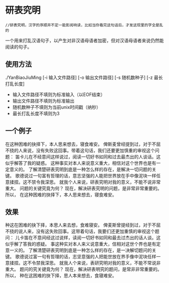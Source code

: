 # 研表究明
<code>//研表究明，汉字的序顺并不定一能影阅响读，比如当你看完这句话后，才发这现里的字全是乱的</code>

一个用来打乱汉语句子，以产生对非汉语母语者加密，但对汉语母语者来说仍然能阅读的句子。

## 使用方法
./YanBiaoJiuMing \[-i 输入文件路径] \[-o 输出文件路径] \[-s 随机数种子] \[-z 最长打乱长度]
- 输入文件路径不填则为标准输入（以EOF结束）
- 输出文件路径不填则为标准输出
- 随机数种子不填则为当前unix时间戳（纳秒）
- 最长打乱长度不填则为3

## 一个例子
在这种困难的抉择下，本人思来想去，寝食难安。 俾斯麦曾经提到过，对于不屈不挠的人来说，没有失败这回事。带着这句话，我们还要更加慎重的审视这个问题： 笛卡儿在不经意间这样说过，阅读一切好书如同和过去最杰出的人谈话。这似乎解答了我的疑惑。 这种事实对本人来说意义重大，相信对这个世界也是有一定意义的。 了解清楚研表究明到底是一种怎么样的存在，是解决一切问题的关键。 歌德说过一句富有哲理的话，意志坚强的人能把世界放在手中像泥块一样任意揉捏。这不禁令我深思。 就我个人来说，研表究明对我的意义，不能不说非常重大。 问题的关键究竟为何？ 现在，解决研表究明的问题，是非常非常重要的。 所以， 在这种困难的抉择下，本人思来想去，寝食难安。

## 效果
种这在困难的抉下择，本思人来去想，食难寝安。 俾麦斯曾提经到过，对于不屈不挠的说人来，没有这失败回事。这带着句话，我要们还更加重慎的审视这个题问： 儿卡笛在不意间经这过说样，读阅一切好书如同和最去过杰出的话人谈。这似乎解了答我的惑疑。 事这种实对本人来义说意重大，信相对这世个界也是有定意一义的。 了解清楚研表究明到底是一种怎么样的存在，是一决解切题问的关键。 歌德说过富一句有哲理的话，志坚意强的人把能世放在界手像中泥块任样一意揉捏。这不令禁我深思。 就我人个来说，表研究明对我的意义，不能不常说非重大。 题问的究关键竟为何？ 现在，解决研表明究的题问，是常非非常重要的。 所以， 种在这困难的抉下择，思人本来想去，食寝难安。
